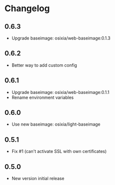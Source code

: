 # Changelog

## 0.6.3
  - Upgrade baseimage: osixia/web-baseimage:0.1.3

## 0.6.2
  - Better way to add custom config

## 0.6.1
  - Upgrade baseimage: osixia/web-baseimage:0.1.1
  - Rename environment variables

## 0.6.0
  - Use new baseimage: osixia/light-baseimage

## 0.5.1
  - Fix #1 (can't activate SSL with own certificates)

## 0.5.0
  - New version initial release

